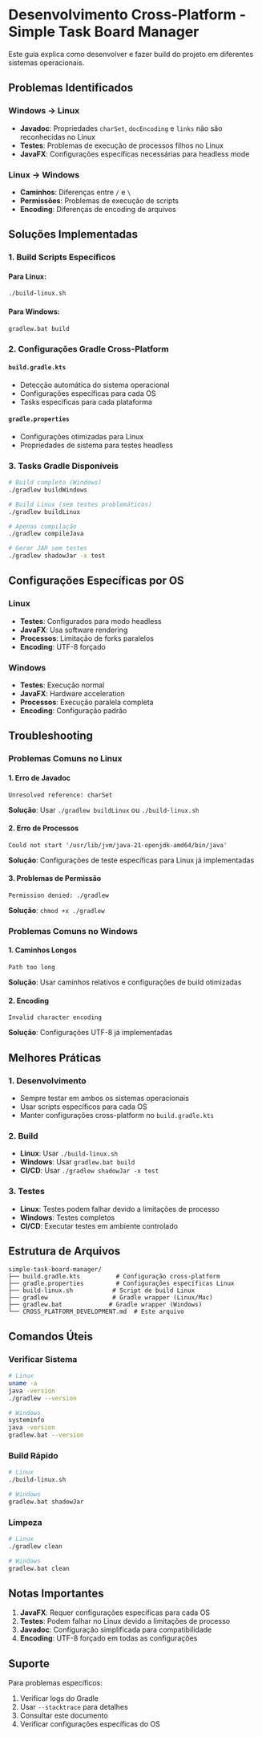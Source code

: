 # Desenvolvimento Cross-Platform - Simple Task Board Manager

Este guia explica como desenvolver e fazer build do projeto em diferentes sistemas operacionais.

## Problemas Identificados

### Windows → Linux
- **Javadoc**: Propriedades `charSet`, `docEncoding` e `links` não são reconhecidas no Linux
- **Testes**: Problemas de execução de processos filhos no Linux
- **JavaFX**: Configurações específicas necessárias para headless mode

### Linux → Windows
- **Caminhos**: Diferenças entre `/` e `\`
- **Permissões**: Problemas de execução de scripts
- **Encoding**: Diferenças de encoding de arquivos

## Soluções Implementadas

### 1. Build Scripts Específicos

#### Para Linux:
```bash
./build-linux.sh
```

#### Para Windows:
```cmd
gradlew.bat build
```

### 2. Configurações Gradle Cross-Platform

#### `build.gradle.kts`
- Detecção automática do sistema operacional
- Configurações específicas para cada OS
- Tasks específicas para cada plataforma

#### `gradle.properties`
- Configurações otimizadas para Linux
- Propriedades de sistema para testes headless

### 3. Tasks Gradle Disponíveis

```bash
# Build completo (Windows)
./gradlew buildWindows

# Build Linux (sem testes problemáticos)
./gradlew buildLinux

# Apenas compilação
./gradlew compileJava

# Gerar JAR sem testes
./gradlew shadowJar -x test
```

## Configurações Específicas por OS

### Linux
- **Testes**: Configurados para modo headless
- **JavaFX**: Usa software rendering
- **Processos**: Limitação de forks paralelos
- **Encoding**: UTF-8 forçado

### Windows
- **Testes**: Execução normal
- **JavaFX**: Hardware acceleration
- **Processos**: Execução paralela completa
- **Encoding**: Configuração padrão

## Troubleshooting

### Problemas Comuns no Linux

#### 1. Erro de Javadoc
```
Unresolved reference: charSet
```
**Solução**: Usar `./gradlew buildLinux` ou `./build-linux.sh`

#### 2. Erro de Processos
```
Could not start '/usr/lib/jvm/java-21-openjdk-amd64/bin/java'
```
**Solução**: Configurações de teste específicas para Linux já implementadas

#### 3. Problemas de Permissão
```
Permission denied: ./gradlew
```
**Solução**: `chmod +x ./gradlew`

### Problemas Comuns no Windows

#### 1. Caminhos Longos
```
Path too long
```
**Solução**: Usar caminhos relativos e configurações de build otimizadas

#### 2. Encoding
```
Invalid character encoding
```
**Solução**: Configurações UTF-8 já implementadas

## Melhores Práticas

### 1. Desenvolvimento
- Sempre testar em ambos os sistemas operacionais
- Usar scripts específicos para cada OS
- Manter configurações cross-platform no `build.gradle.kts`

### 2. Build
- **Linux**: Usar `./build-linux.sh`
- **Windows**: Usar `gradlew.bat build`
- **CI/CD**: Usar `./gradlew shadowJar -x test`

### 3. Testes
- **Linux**: Testes podem falhar devido a limitações de processo
- **Windows**: Testes completos
- **CI/CD**: Executar testes em ambiente controlado

## Estrutura de Arquivos

```
simple-task-board-manager/
├── build.gradle.kts          # Configuração cross-platform
├── gradle.properties         # Configurações específicas Linux
├── build-linux.sh           # Script de build Linux
├── gradlew                  # Gradle wrapper (Linux/Mac)
├── gradlew.bat             # Gradle wrapper (Windows)
└── CROSS_PLATFORM_DEVELOPMENT.md  # Este arquivo
```

## Comandos Úteis

### Verificar Sistema
```bash
# Linux
uname -a
java -version
./gradlew --version

# Windows
systeminfo
java -version
gradlew.bat --version
```

### Build Rápido
```bash
# Linux
./build-linux.sh

# Windows
gradlew.bat shadowJar
```

### Limpeza
```bash
# Linux
./gradlew clean

# Windows
gradlew.bat clean
```

## Notas Importantes

1. **JavaFX**: Requer configurações específicas para cada OS
2. **Testes**: Podem falhar no Linux devido a limitações de processo
3. **Javadoc**: Configuração simplificada para compatibilidade
4. **Encoding**: UTF-8 forçado em todas as configurações

## Suporte

Para problemas específicos:
1. Verificar logs do Gradle
2. Usar `--stacktrace` para detalhes
3. Consultar este documento
4. Verificar configurações específicas do OS 